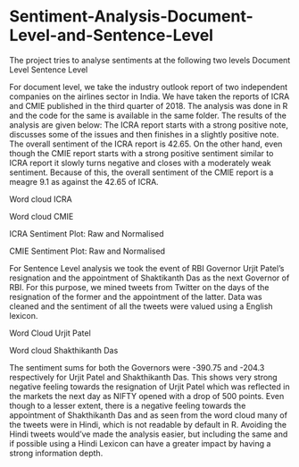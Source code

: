# Sentiment-Analysis-Document-Level-and-Sentence-Level

The project tries to analyse sentiments at the following two levels
Document Level
Sentence Level

For document level, we take the industry outlook report of two independent companies on the airlines sector in India. We have taken the reports of ICRA and CMIE published in the third quarter of 2018.
The analysis was done in R and the code for the same is available in the same folder. The results of the analysis are given below:
The ICRA report starts with a strong positive note, discusses some of the issues and then finishes in a slightly positive note. The overall sentiment of the ICRA report is 42.65.
On the other hand, even though the CMIE report starts with a strong positive sentiment similar to ICRA report it slowly turns negative and closes with a moderately weak sentiment. Because of this, the overall sentiment of the CMIE report is a meagre 9.1 as against the 42.65 of ICRA.


Word cloud ICRA

Word cloud CMIE


ICRA Sentiment Plot: Raw and Normalised

CMIE Sentiment Plot: Raw and Normalised

For Sentence Level analysis we took the event of RBI Governor Urjit Patel’s resignation and the appointment of Shaktikanth Das as the next Governor of RBI. For this purpose, we mined tweets from Twitter on the days of the resignation of the former and the appointment of the latter. Data was cleaned and the sentiment of all the tweets were valued using a English lexicon.


Word Cloud Urjit Patel


Word cloud Shakthikanth Das

The sentiment sums for both the Governors were -390.75 and -204.3 respectively for Urjit Patel and Shakthikanth Das. This shows very strong negative feeling towards the resignation of Urjit Patel which was reflected in the markets the next day as NIFTY opened with a drop of 500 points. Even though to a lesser extent, there is a negative feeling towards the appointment of Shakthikanth Das and as seen from the word cloud many of the tweets were in Hindi, which is not readable by default in R. Avoiding the Hindi tweets would’ve made the analysis easier, but including the same and if possible using a Hindi Lexicon can have a greater impact by having a strong information depth.
